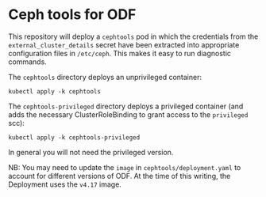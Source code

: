 # Ceph tools for ODF

This repository will deploy a `cephtools` pod in which the credentials from the `external_cluster_details` secret have been extracted into appropriate configuration files in `/etc/ceph`. This makes it easy to run diagnostic commands.

The `cephtools` directory deploys an unprivileged container:

```
kubectl apply -k cephtools
```

The `cephtools-privileged` directory deploys a privileged container (and adds the necessary ClusterRoleBinding to grant access to the `privileged` scc):

```
kubectl apply -k cephtools-privileged
```

In general you will not need the privileged version.

NB: You may need to update the `image` in `cephtools/deployment.yaml` to account for different versions of ODF. At the time of this writing, the Deployment uses the `v4.17` image.
